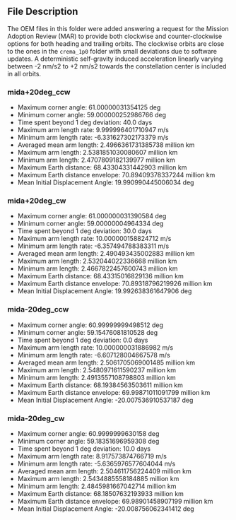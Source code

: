 ## File Description

The OEM files in this folder were added answering a request for the Mission Adoption Review (MAR) to provide
both clockwise and counter-clockwise options for both heading and trailing orbits.
The clockwise orbits are close to the ones in the `crema_1p0` folder with small deviations
due to software updates. A deterministic self-gravity induced acceleration linearly varying between -2 nm/s2 to +2 nm/s2 towards the constellation center is included in all orbits.

### mida+20deg_ccw
* Maximum corner angle: 61.00000031354125 deg
* Minimum corner angle: 59.000000252986766 deg
* Time spent beyond 1 deg deviation: 40.0 days
* Maximum arm length rate: 9.999996401710947 m/s
* Minimum arm length rate: -6.331627302173379 m/s
* Averaged mean arm length: 2.4966361731385738 million km
* Maximum arm length: 2.5381851030080607 million km
* Minimum arm length: 2.4707809182139977 million km
* Maximum Earth distance: 68.43304331442903 million km
* Maximum Earth distance envelope: 70.89409378337244 million km
* Mean Initial Displacement Angle: 19.990990445006034 deg
### mida+20deg_cw
* Maximum corner angle: 61.000000031390584 deg
* Minimum corner angle: 59.00000004964334 deg
* Time spent beyond 1 deg deviation: 30.0 days
* Maximum arm length rate: 10.000000158824712 m/s
* Minimum arm length rate: -6.357494788383311 m/s
* Averaged mean arm length: 2.490493435002883 million km
* Maximum arm length: 2.532044022336668 million km
* Minimum arm length: 2.4667822457600743 million km
* Maximum Earth distance: 68.43315016829136 million km
* Maximum Earth distance envelope: 70.89318796219926 million km
* Mean Initial Displacement Angle: 19.992638361647906 deg
### mida-20deg_ccw
* Maximum corner angle: 60.99999999498512 deg
* Minimum corner angle: 59.15476081810528 deg
* Time spent beyond 1 deg deviation: 0.0 days
* Maximum arm length rate: 10.000000031886982 m/s
* Minimum arm length rate: -6.607128004667578 m/s
* Averaged mean arm length: 2.5061705069001485 million km
* Maximum arm length: 2.5480971611590237 million km
* Minimum arm length: 2.4913557108798803 million km
* Maximum Earth distance: 68.19384563503611 million km
* Maximum Earth distance envelope: 69.99871011091799 million km
* Mean Initial Displacement Angle: -20.007536910537187 deg
### mida-20deg_cw
* Maximum corner angle: 60.9999999630158 deg
* Minimum corner angle: 59.18351696959308 deg
* Time spent beyond 1 deg deviation: 10.0 days
* Maximum arm length rate: 8.917573874766719 m/s
* Minimum arm length rate: -5.6365976577604044 m/s
* Averaged mean arm length: 2.504611756224409 million km
* Maximum arm length: 2.5434885558184885 million km
* Minimum arm length: 2.4845981667042714 million km
* Maximum Earth distance: 68.18507632193933 million km
* Maximum Earth distance envelope: 69.98901458907199 million km
* Mean Initial Displacement Angle: -20.008756062341412 deg